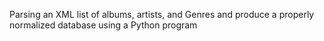 Parsing an XML list of albums, artists, and Genres and produce a properly normalized database using a Python program

